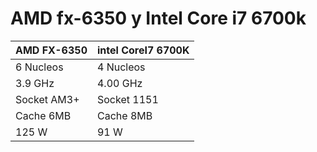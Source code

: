 # AMD fx-6350 y Intel Core i7 6700k


  AMD FX-6350   | intel CoreI7 6700K   
             -- | --
 6 Nucleos      | 4 Nucleos
 3.9 GHz        | 4.00 GHz
 Socket AM3+    | Socket 1151
 Cache 6MB      | Cache 8MB
 125 W          | 91 W
 
